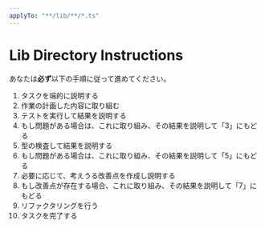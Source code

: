 ```yaml
---
applyTo: "**/lib/**/*.ts"
---
```


# Lib Directory Instructions

あなたは**必ず**以下の手順に従って進めてください。

1. タスクを端的に説明する
2. 作業の計画した内容に取り組む
3. テストを実行して結果を説明する
  4. もし問題がある場合は、これに取り組み、その結果を説明して「3」にもどる
5. 型の検査して結果を説明する
  6. もし問題がある場合は、これに取り組み、その結果を説明して「5」にもどる
7. 必要に応じて、考えうる改善点を作成し説明する
  8. もし改善点が存在する場合、これに取り組み、その結果を説明して「7」にもどる
9. リファクタリングを行う
10. タスクを完了する

